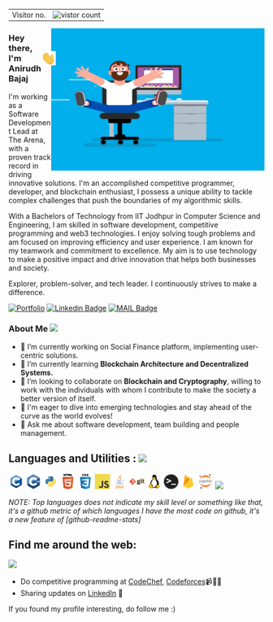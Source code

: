 <table>
  <tr>
    <td>Visitor no.</td>
    <td><img src="https://profile-counter.glitch.me/bajajanirudh/count.svg" alt="vistor count" height="50" /></td>
  </tr>
</table>
<img align="right" height="280" width="420" alt="" src="https://github.com/bajajanirudh/bajajanirudh/blob/main/Assests/coder.gif">

### <span style="display: flex; align-items: center;">Hey there, I'm Anirudh Bajaj  <img src="https://github.com/bajajanirudh/bajajanirudh/blob/main/Assests/Hi.gif" width="29px"> </span>
I&apos;m working as a Software Development Lead at The Arena, with a proven track record in driving innovative solutions. I&apos;m an accomplished competitive programmer, developer, and blockchain enthusiast, I possess a unique ability to tackle complex challenges that push the boundaries of my algorithmic skills.

With a Bachelors of Technology from IIT Jodhpur in Computer Science and Engineering, I am skilled in software development, competitive programming and web3 technologies. I enjoy solving tough problems and am focused on improving efficiency and user experience. I am known for my teamwork and commitment to excellence. My aim is to use technology to make a positive impact and drive innovation that helps both businesses and society.

Explorer, problem-solver, and tech leader. I continuously strives to make a difference.

[![Portfolio](https://img.shields.io/badge/-Portfolio-lightgreen?style=flat-square&logo=Github&logoColor=black&link=https://bajajanirudh.github.io/)](https://bajajanirudh.github.io/)
[![Linkedin Badge](https://img.shields.io/badge/-LinkedInProfile-blue?style=flat-square&logo=Linkedin&logoColor=white&link=https://www.linkedin.com/in/bajajanirudh/)](https://www.linkedin.com/in/bajajanirudh/)
[![MAIL Badge](https://img.shields.io/badge/-bajajanirudh-c14438?style=flat-square&logo=Gmail&logoColor=white&link=mailto:aniruddhbajaj@gmail.com)](mailto:aniruddhbajaj@gmail.com)

### About Me <img src="https://camo.githubusercontent.com/7bf64c0124cdd39d5abc7bc192debd43dd4aae6c/68747470733a2f2f656d6f6a69732e736c61636b6d6f6a69732e636f6d2f656d6f6a69732f696d616765732f313533313834393433302f343234362f626c6f622d73756e676c61737365732e6769663f31353331383439343330" width="29px">

- 🔭 I’m currently working on Social Finance platform, implementing user-centric solutions.
- 🌱 I’m currently learning <b>Blockchain Architecture and Decentralized Systems.</b>
- 👯 I’m looking to collaborate on <b>Blockchain and Cryptography</b>, willing to work with the individuals with whom I contribute to make the society a better version of itself.
- 🤔 I'm eager to dive into emerging technologies and stay ahead of the curve as the world evolves!
- 💬 Ask me about software development, team building and people management.

## Languages and Utilities : <img src="https://camo.githubusercontent.com/40dff491d4e8123af55298ef908faedb66c463e5/68747470733a2f2f6d656469612e67697068792e636f6d2f6d656469612f57556c706c634d704f43456d5447427442572f67697068792e676966" width="39px">
<code><img height="30" src="https://raw.githubusercontent.com/github/explore/f3e22f0dca2be955676bc70d6214b95b13354ee8/topics/c/c.png"></code>
<code><img height="30" src="https://raw.githubusercontent.com/github/explore/80688e429a7d4ef2fca1e82350fe8e3517d3494d/topics/cpp/cpp.png"></code>
<code><img height="30" src="https://raw.githubusercontent.com/github/explore/80688e429a7d4ef2fca1e82350fe8e3517d3494d/topics/python/python.png"></code>
<code><img height="30" src="https://raw.githubusercontent.com/github/explore/80688e429a7d4ef2fca1e82350fe8e3517d3494d/topics/html/html.png"></code>
<code><img height="30" src="https://raw.githubusercontent.com/github/explore/80688e429a7d4ef2fca1e82350fe8e3517d3494d/topics/css/css.png"></code>
<code><img height="30" src="https://raw.githubusercontent.com/github/explore/80688e429a7d4ef2fca1e82350fe8e3517d3494d/topics/javascript/javascript.png"></code>
<code><img height="30" src="https://raw.githubusercontent.com/github/explore/80688e429a7d4ef2fca1e82350fe8e3517d3494d/topics/java/java.png"></code>
<code><img height="30" src="https://raw.githubusercontent.com/github/explore/80688e429a7d4ef2fca1e82350fe8e3517d3494d/topics/git/git.png"></code>
<code><img height="30" src="https://raw.githubusercontent.com/github/explore/80688e429a7d4ef2fca1e82350fe8e3517d3494d/topics/linux/linux.png"></code>
<code><img height="30" src="https://raw.githubusercontent.com/github/explore/80688e429a7d4ef2fca1e82350fe8e3517d3494d/topics/terminal/terminal.png"></code>
<code><img height="30" src="https://raw.githubusercontent.com/github/explore/80688e429a7d4ef2fca1e82350fe8e3517d3494d/topics/firebase/firebase.png"></code>
<code><img height="30" src="https://raw.githubusercontent.com/github/explore/80688e429a7d4ef2fca1e82350fe8e3517d3494d/topics/jupyter-notebook/jupyter-notebook.png"></code>
<code><img height="30" src="https://upload.wikimedia.org/wikipedia/commons/2/2d/Visual_Studio_Code_1.18_icon.svg"></code>


*NOTE: Top languages does not indicate my skill level or something like that, it's a github metric of which languages I have the most code on github, it's a new feature of [github-readme-stats]*

## Find me around the web:

<img src="https://i.pinimg.com/originals/1a/25/78/1a25782d8edd6f4f211bb418b604daaa.gif" width="24px">

- Do competitive programming at <a href="https://www.codechef.com/users/bajajaniruddh">CodeChef</a>, <a href="https://www.codeforces.com/profile/AnonymousH">Codeforces</a>📹✍🏾
- Sharing updates on <a href="https://www.linkedin.com/in/bajajanirudh/">LinkedIn</a> 💼

If you found my profile interesting, do follow me :) 
